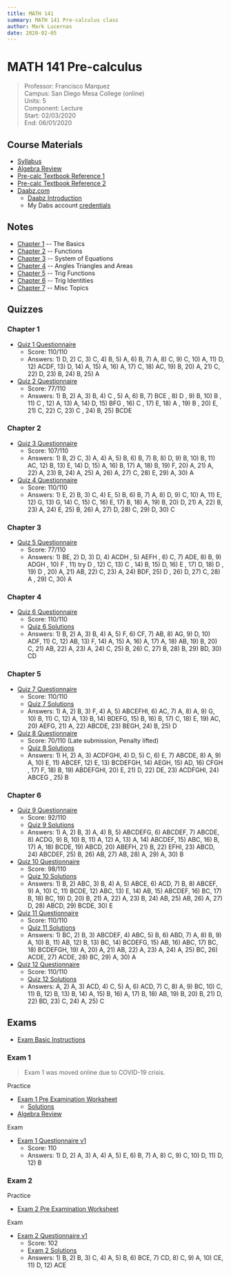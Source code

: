```yaml
---
title: MATH 141
summary: MATH 141 Pre-calculus class
author: Mark Lucernas
date: 2020-02-05
---
```



# MATH 141 Pre-calculus
> Professor: Francisco Marquez<br>
> Campus: San Diego Mesa College (online)<br>
> Units: 5<br>
> Component: Lecture<br>
> Start: 02/03/2020<br>
> End: 06/01/2020<br>


## Course Materials

  * [Syllabus](file:../../../files/spring-2020/MATH-141/math-141_syllabus.pdf)
  * [Algebra Review](file:../../../files/spring-2020/MATH-141/algebra_review.pdf)
  * [Pre-calc Textbook Reference 1](file:../../../files/spring-2020/MATH-141/pre-calc_textbookRef.pdf)
  * [Pre-calc Textbook Reference 2](file:../../../files/spring-2020/MATH-141/pre-calc_textbookRef2.pdf)
  * [Daabz.com](http://daabz.com/)
    - [Daabz Introduction](file:../../../files/spring-2020/MATH-141/daabz_intro.pdf)
    - My Dabs account [credentials](vfile:../../../files/spring-2020/MATH-141/daabz_account.txt)


## Notes

  * [Chapter 1](notes/ch-1) -- The Basics
  * [Chapter 2](notes/ch-2) -- Functions
  * [Chapter 3](notes/ch-3) -- System of Equations
  * [Chapter 4](notes/ch-4) -- Angles Triangles and Areas
  * [Chapter 5](notes/ch-5) -- Trig Functions
  * [Chapter 6](notes/ch-6) -- Trig Identities
  * [Chapter 7](notes/ch-7) -- Misc Topics


## Quizzes

### Chapter 1

  - [Quiz 1 Questionnaire](file:../../../files/spring-2020/MATH-141/ch-1/math-141_quiz_1.pdf)
    * Score: 110/110
    * Answers: 1) D, 2) C, 3) C, 4) B, 5) A, 6) B, 7) A, 8) C, 9) C, 10) A, 11)
      D, 12) ACDF, 13) D, 14) A, 15) A, 16) A, 17) C, 18) AC, 19) B, 20) A, 21)
      C, 22) D, 23) B, 24) B, 25) A
  - [Quiz 2 Questionnaire](file:../../../files/spring-2020/MATH-141/ch-1/math-141_quiz_2.pdf)
    * Score: 77/110
    * Answers: 1) B, 2) A, 3) B, 4) C , 5) A, 6) B, 7) BCE , 8) D , 9) B, 10) B
      , 11) C , 12) A, 13) A, 14) D, 15) BFG , 16) C , 17) E, 18) A , 19) B ,
      20) E, 21) C, 22) C, 23) C , 24) B, 25) BCDE

### Chapter 2

  - [Quiz 3 Questionnaire](file:../../../files/spring-2020/MATH-141/ch-2/math-141_quiz_3.pdf)
    * Score: 107/110
    * Answers: 1) B, 2) C, 3) A, 4) A, 5) B, 6) B, 7) B, 8) D, 9) B, 10) B, 11)
      AC, 12) B, 13) E, 14) D, 15) A, 16) B, 17) A, 18) B, 19) F, 20) A, 21) A,
      22) A, 23) B, 24) A, 25) A, 26) A, 27) C, 28) E, 29) A, 30) A
  - [Quiz 4 Questionnaire](file:../../../files/spring-2020/MATH-141/ch-2/math-141_quiz_4.pdf)
    * Score: 110/110
    * Answers: 1) E, 2) B, 3) C, 4) E, 5) B, 6) B, 7) A, 8) D, 9) C, 10) A, 11)
      E, 12) G, 13) G, 14) C, 15) C, 16) E, 17) B, 18) A, 19) B, 20) D, 21) A,
      22) B, 23) A, 24) E, 25) B, 26) A, 27) D, 28) C, 29) D, 30) C

### Chapter 3

  - [Quiz 5 Questionnaire](file:../../../files/spring-2020/MATH-141/ch-3/math-141_quiz_5.pdf)
    * Score: 77/110
    * Answers: 1) BE, 2) D, 3) D, 4) ACDH , 5) AEFH , 6) C, 7) ADE, 8) B, 9)
      ADGH , 10) F , 11) try D , 12) C, 13) C , 14) B, 15) D, 16) E , 17) D, 18)
      D , 19) D , 20) A, 21) AB, 22) C, 23) A, 24) BDF, 25) D , 26) D, 27) C,
      28) A , 29) C, 30) A

### Chapter 4

  - [Quiz 6 Questionnaire](file:../../../files/spring-2020/MATH-141/ch-4/math-141_quiz_6.pdf)
    * Score: 110/110
    * [Quiz 6 Solutions](file:../../../files/spring-2020/MATH-141/ch-4/math-141_quiz_6_solutions.pdf)
    * Answers: 1) B, 2) A, 3) B, 4) A, 5) F, 6) CF, 7) AB, 8) AG, 9) D, 10) ADF,
      11) C, 12) AB, 13) F, 14) A, 15) A, 16) A, 17) A, 18) AB, 19) B, 20) C,
      21) AB, 22) A, 23) A, 24) C, 25) B, 26) C, 27) B, 28) B, 29) BD, 30) CD

### Chapter 5

  - [Quiz 7 Questionnaire](file:../../../files/spring-2020/MATH-141/ch-5/math-141_quiz_7.pdf)
    * Score: 110/110
    * [Quiz 7 Solutions](file:../../../files/spring-2020/MATH-141/ch-5/math-141_quiz_7_solutions.pdf)
    * Answers: 1) A, 2) B, 3) F, 4) A, 5) ABCEFHI, 6) AC, 7) A, 8) A, 9) G, 10)
      B, 11) C, 12) A, 13) B, 14) BDEFG, 15) B, 16) B, 17) C, 18) E, 19) AC, 20)
      AEFG, 21) A, 22) ABCDE, 23) BEGH, 24) B, 25) D
  - [Quiz 8 Questionnaire](file:../../../files/spring-2020/MATH-141/ch-5/math-141_quiz_8.pdf)
    * Score: 70/110 (Late submission, Penalty lifted)
    * [Quiz 8 Solutions](file:../../../files/spring-2020/MATH-141/ch-5/math-141_quiz_8_solutions.pdf)
    * Answers: 1) H, 2) A, 3) ACDFGHI, 4) D, 5) C, 6) E, 7) ABCDE, 8) A, 9) A,
      10) E, 11) ABCEF, 12) E, 13) BCDEFGH, 14) AEGH, 15) AD, 16) CFGH , 17) F,
      18) B, 19) ABDEFGHI, 20) E, 21) D, 22) DE, 23) ACDFGHI, 24) ABCEG , 25) B

### Chapter 6

  - [Quiz 9 Questionnaire](file:../../../files/spring-2020/MATH-141/ch-6/math-141_quiz_9.pdf)
    * Score: 92/110
    * [Quiz 9 Solutions](file:../../../files/spring-2020/MATH-141/ch-6/math-141_quiz_9_solutions.pdf)
    * Answers: 1) A, 2) B, 3) A, 4) B, 5) ABCDEFG, 6) ABCDEF, 7) ABCDE, 8) ACDG,
      9) B, 10) B, 11) A, 12) A, 13) A, 14) ABCDEF, 15) ABC, 16) B, 17) A, 18)
      BCDE, 19) ABCD, 20) ABEFH, 21) B, 22) EFHI, 23) ABCD, 24) ABCDEF, 25) B,
      26) AB, 27) AB, 28) A, 29) A, 30) B
  - [Quiz 10 Questionnaire](file:../../../files/spring-2020/MATH-141/ch-6/math-141_quiz_10.pdf)
    * Score: 98/110
    * [Quiz 10 Solutions](file:../../../files/spring-2020/MATH-141/ch-6/math-141_quiz_10_solutions.pdf)
    * Answers: 1) B, 2) ABC, 3) B, 4) A, 5) ABCE, 6) ACD, 7) B, 8) ABCEF, 9) A,
      10) C, 11) BCDE, 12) ABC, 13) E, 14) AB, 15) ABCDEF, 16) BC, 17) B, 18)
      BC, 19) D, 20) B, 21) A, 22) A, 23) B, 24) AB, 25) AB, 26) A, 27) D, 28)
      ABCD, 29) BCDE, 30) E
  - [Quiz 11 Questionnaire](file:../../../files/spring-2020/MATH-141/ch-6/math-141_quiz_11.pdf)
    * Score: 110/110
    * [Quiz 11 Solutions](file:../../../files/spring-2020/MATH-141/ch-6/math-141_quiz_11_solutions.pdf)
    * Answers: 1) BC, 2) B, 3) ABCDEF, 4) ABC, 5) B, 6) ABD, 7) A, 8) B, 9) A,
      10) B, 11) AB, 12) B, 13) BC, 14) BCDEFG, 15) AB, 16) ABC, 17) BC, 18)
      BCDEFGH, 19) A, 20) A, 21) AB, 22) A, 23) A, 24) A, 25) BC, 26) ACDE, 27)
      ACDE, 28) BC, 29) A, 30) A
  - [Quiz 12 Questionnaire](file:../../../files/spring-2020/MATH-141/ch-7/math-141_quiz_12.pdf)
    * Score: 110/110
    * [Quiz 12 Solutions](file:../../../files/spring-2020/MATH-141/ch-7/math-141_quiz_12_solutions.pdf)
    * Answers: A, 2) A, 3) ACD, 4) C, 5) A, 6) ACD, 7) C, 8) A, 9) BC, 10) C,
      11) B, 12) B, 13) B, 14) A, 15) B, 16) A, 17) B, 18) AB, 19) B, 20) B, 21)
      D, 22) BD, 23) C, 24) A, 25) C

## Exams

  - [Exam Basic Instructions](file:../../../files/spring-2020/MATH-141/exam-1/exam-1_basicInstructions.pdf)

### Exam 1

> Exam 1 was moved online due to COVID-19 crisis.

Practice

  - [Exam 1 Pre Examination Worksheet](file:../../../files/spring-2020/MATH-141/exam-1/exam-1_preExamWorksheet.pdf)
    * [Solutions](file:../../../files/spring-2020/MATH-141/exam-1/exam-1_preExamWorksheet_solution.pdf)
  - [Algebra Review](file:../../../files/spring-2020/MATH-141/exam-1/exam-1_algebraReview.pdf)

Exam

  - [Exam 1 Questionnaire v1](file:../../../files/spring-2020/MATH-141/exam-1/math-141_exam_1.pdf)
    * Score: 110
    * Answers: 1) D, 2) A, 3) A, 4) A, 5) E, 6) B, 7) A, 8) C, 9) C, 10) D, 11)
      D, 12) B

### Exam 2

Practice

  - [Exam 2 Pre Examination Worksheet](file:../../../files/spring-2020/MATH-141/exam-2/exam-2_preExamWorksheet.pdf)

Exam

  - [Exam 2 Questionnaire v1](file:../../../files/spring-2020/MATH-141/exam-2/math-141_exam_2.pdf)
    * Score: 102
    * [Exam 2 Solutions](file:../../../files/spring-2020/MATH-141/exam-2/math-141_exam_2_solutions.pdf)
    * Answers: 1) B, 2) B, 3) C, 4) A, 5) B, 6) BCE, 7) CD, 8) C, 9) A, 10) CE,
      11) D, 12) ACE

